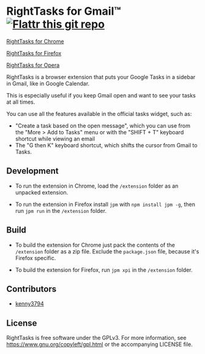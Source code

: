 RightTasks for Gmail™ [![Flattr this git repo](http://api.flattr.com/button/flattr-badge-large.png)](https://flattr.com/submit/auto?user_id=ghinda&url=https://github.com/ghinda/gmail-righttasks&title=gmail-righttasks&language=javascript&tags=github&category=software)
=======================================

[RightTasks for Chrome](https://chrome.google.com/webstore/detail/right-tasks-for-gmail/hgniockidojcaaolfcbbkaaakbjdebpe)

[RightTasks for Firefox](https://addons.mozilla.org/en-US/firefox/addon/righttasks-for-gmail/)

[RightTasks for Opera](https://addons.opera.com/en/extensions/details/righttasks-for-gmailtm/)

RightTasks is a browser extension that puts your Google Tasks in a sidebar in Gmail, like in Google Calendar.

This is especially useful if you keep Gmail open and want to see your tasks at all times.

You can use all the features available in the official tasks widget, such as:
* "Create a task based on the open message", which you can use from the "More > Add to Tasks" menu or with the "SHIFT + T" keyboard shortcut while viewing an email
* The "G then K" keyboard shortcut, which shifts the cursor from Gmail to Tasks.


Development
-----------

* To run the extension in Chrome, load the `/extension` folder as an unpacked extension.

* To run the extension in Firefox install `jpm` with `npm install jpm -g`, then run `jpm run` in the `/extension` folder.


Build
-----

* To build the extension for Chrome just pack the contents of the `/extension` folder as a zip file. Exclude the `package.json` file, because it's Firefox specific.

* To build the extension for Firefox, run `jpm xpi` in the `/extension` folder.


Contributors
------------

* [kenny3794](https://github.com/kenny3794)


License
-------

RightTasks is free software under the GPLv3. For more
information, see <https://www.gnu.org/copyleft/gpl.html> or the accompanying LICENSE file.

